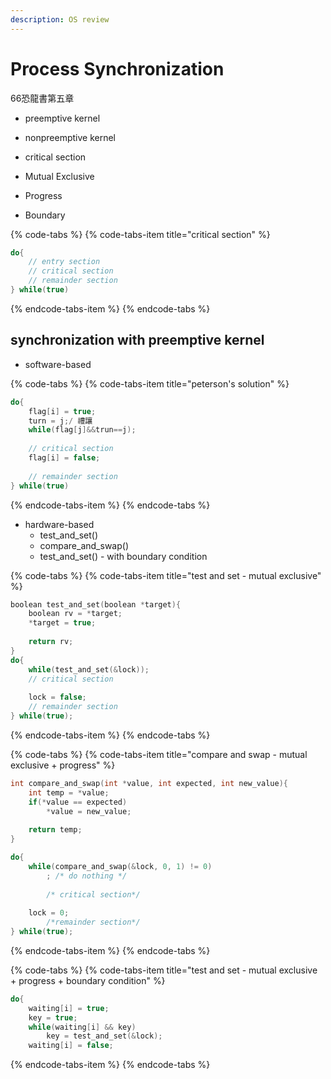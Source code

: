 ```yaml
---
description: OS review
---
```


# Process Synchronization

66恐龍書第五章

* preemptive kernel
* nonpreemptive kernel



*  critical section
  * Mutual Exclusive
  * Progress
  * Boundary

{% code-tabs %}
{% code-tabs-item title="critical section" %}
```c
do{
    // entry section
    // critical section
    // remainder section
} while(true)
```
{% endcode-tabs-item %}
{% endcode-tabs %}

## synchronization with preemptive kernel

* software-based

{% code-tabs %}
{% code-tabs-item title="peterson\'s solution" %}
```c
do{
    flag[i] = true;
    turn = j;/ 禮讓
    while(flag[j]&&trun==j);
    
    // critical section
    flag[i] = false;
    
    // remainder section
} while(true)        
```
{% endcode-tabs-item %}
{% endcode-tabs %}

* hardware-based
  * test\_and\_set\(\)
  * compare\_and\_swap\(\)
  * test\_and\_set\(\) - with boundary condition

{% code-tabs %}
{% code-tabs-item title="test and set - mutual exclusive" %}
```c
boolean test_and_set(boolean *target){
    boolean rv = *target;
    *target = true;
    
    return rv;
}
do{
    while(test_and_set(&lock));
    // critical section
    
    lock = false;
    // remainder section
} while(true);
```
{% endcode-tabs-item %}
{% endcode-tabs %}

{% code-tabs %}
{% code-tabs-item title="compare and swap - mutual exclusive + progress" %}
```c
int compare_and_swap(int *value, int expected, int new_value){
    int temp = *value;
    if(*value == expected)
        *value = new_value;
    
    return temp;
}

do{
    while(compare_and_swap(&lock, 0, 1) != 0)
        ; /* do nothing */
        
        /* critical section*/
    
    lock = 0;
        /*remainder section*/
} while(true);
```
{% endcode-tabs-item %}
{% endcode-tabs %}

{% code-tabs %}
{% code-tabs-item title="test and set - mutual exclusive + progress + boundary condition" %}
```c
do{
    waiting[i] = true;
    key = true;
    while(waiting[i] && key)
        key = test_and_set(&lock);
    waiting[i] = false;
```
{% endcode-tabs-item %}
{% endcode-tabs %}

